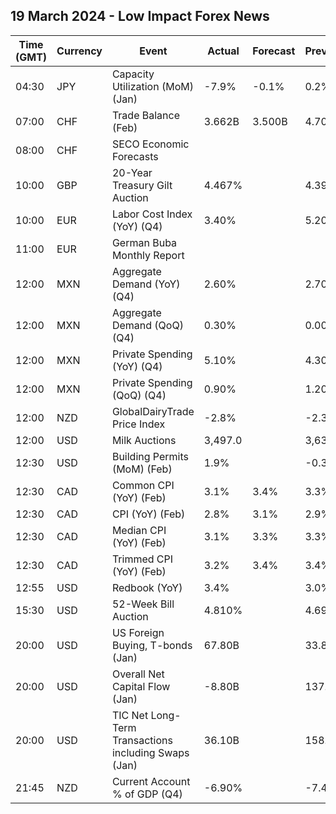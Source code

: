 ## 19 March 2024 - Low Impact Forex News

| Time (GMT) | Currency | Event | Actual | Forecast | Previous |
|------|----------|-------|--------|----------|----------|
| 04:30 | JPY | Capacity Utilization (MoM) (Jan) | -7.9% | -0.1% | 0.2% |
| 07:00 | CHF | Trade Balance (Feb) | 3.662B | 3.500B | 4.701B |
| 08:00 | CHF | SECO Economic Forecasts |  |  |  |
| 10:00 | GBP | 20-Year Treasury Gilt Auction | 4.467% |  | 4.391% |
| 10:00 | EUR | Labor Cost Index (YoY) (Q4) | 3.40% |  | 5.20% |
| 11:00 | EUR | German Buba Monthly Report |  |  |  |
| 12:00 | MXN | Aggregate Demand (YoY) (Q4) | 2.60% |  | 2.70% |
| 12:00 | MXN | Aggregate Demand (QoQ) (Q4) | 0.30% |  | 0.00% |
| 12:00 | MXN | Private Spending (YoY) (Q4) | 5.10% |  | 4.30% |
| 12:00 | MXN | Private Spending (QoQ) (Q4) | 0.90% |  | 1.20% |
| 12:00 | NZD | GlobalDairyTrade Price Index | -2.8% |  | -2.3% |
| 12:00 | USD | Milk Auctions | 3,497.0 |  | 3,630.0 |
| 12:30 | USD | Building Permits (MoM) (Feb) | 1.9% |  | -0.3% |
| 12:30 | CAD | Common CPI (YoY) (Feb) | 3.1% | 3.4% | 3.3% |
| 12:30 | CAD | CPI (YoY) (Feb) | 2.8% | 3.1% | 2.9% |
| 12:30 | CAD | Median CPI (YoY) (Feb) | 3.1% | 3.3% | 3.3% |
| 12:30 | CAD | Trimmed CPI (YoY) (Feb) | 3.2% | 3.4% | 3.4% |
| 12:55 | USD | Redbook (YoY) | 3.4% |  | 3.0% |
| 15:30 | USD | 52-Week Bill Auction | 4.810% |  | 4.695% |
| 20:00 | USD | US Foreign Buying, T-bonds (Jan) | 67.80B |  | 33.80B |
| 20:00 | USD | Overall Net Capital Flow (Jan) | -8.80B |  | 137.40B |
| 20:00 | USD | TIC Net Long-Term Transactions including Swaps (Jan) | 36.10B |  | 158.60B |
| 21:45 | NZD | Current Account % of GDP (Q4) | -6.90% |  | -7.40% |
